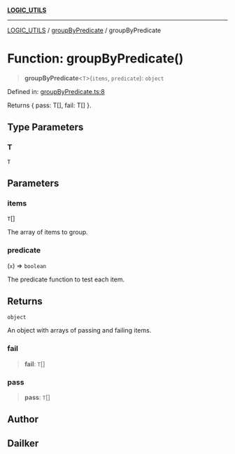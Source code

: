 [**LOGIC_UTILS**](../../README.md)

***

[LOGIC_UTILS](../../README.md) / [groupByPredicate](../README.md) / groupByPredicate

# Function: groupByPredicate()

> **groupByPredicate**\<`T`\>(`items`, `predicate`): `object`

Defined in: [groupByPredicate.ts:8](https://github.com/dailker/everyutil/blob/9ec04d41a381dab61073bf86e9abc70eaf55066d/src/logic/groupByPredicate.ts#L8)

Returns { pass: T[], fail: T[] }.

## Type Parameters

### T

`T`

## Parameters

### items

`T`[]

The array of items to group.

### predicate

(`x`) => `boolean`

The predicate function to test each item.

## Returns

`object`

An object with arrays of passing and failing items.

### fail

> **fail**: `T`[]

### pass

> **pass**: `T`[]

## Author

## Dailker

